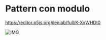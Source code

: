 # Pattern con modulo

https://editor.p5js.org/ileniab/full/K-XqWHDt0

![IMG](https://github.com/ileniab/archive/blob/master/ileniab/P5.js%20Esercizi/2-Generatore%20pattern/2_pattern_che_si_modifica/pattern%20modulo.PNG)
